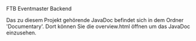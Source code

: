 FTB Eventmaster Backend

Das zu diesem Projekt gehörende JavaDoc befindet sich in dem Ordner 'Documentary'.
Dort können Sie die overview.html öffnen um das JavaDoc einzusehen.
